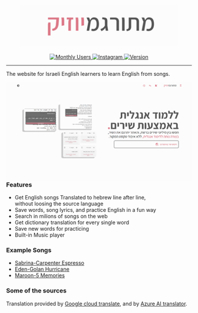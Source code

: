 <!-- markdownlint-disable-next-line -->

<h3 align="center"><a href="https://meturgamusic.com/"><img src="./src/assets/screenshots/mm-short-text-logo.png" width="430px"></a></h3>

<!-- Todo built in react + node + mui chips? or in footer?  -->
<p align="center">
    <a href="https://meturgamusic.com/">
        <img src="https://img.shields.io/badge/Monthly%20Users-1.4K%2B-blue?logo=google-chrome" alt="Monthly Users">
    </a>
    <a href="https://instagram.com/meturgamusic">
        <img src="https://img.shields.io/badge/Instagram->100%20followers-E4405F?logo=instagram&logoColor=white" alt="Instagram">
    </a>
    <a href="https://instagram.com/meturgamusic">
        <img src="https://img.shields.io/badge/Version-2.0.0-brightgreen" alt="Version">
    </a>
</p>

---

The website for Israeli English learners to learn English from songs.

<img src="./src/assets/screenshots/option-2-gh.png" alt="img" align="right" width="560px" height="auto" style="box-shadow: -10px -10px rgba(255, 255, 255, 0.12);">

### Features

- Get English songs Translated to hebrew line after line,
<br>without loosing the source language
- Save words, song lyrics, and practice English in a fun way
- Search in milions of songs on the web
- Get dictionary translation for every single word
- Save new words for practicing
- Built-in Music player

### Example Songs

- [Sabrina-Carpenter Espresso](https://meturgamusic.com/songs/Sabrina-Carpenter_Espresso)
- [Eden-Golan Hurricane](https://meturgamusic.com/songs/Eden-Golan_Hurricane)
- [Maroon-5 Memories](https://meturgamusic.com/songs/maroon-5_memories)

### Some of the sources

Translation provided by [Google cloud translate](https://cloud.google.com/translate), and by [Azure AI translator](https://learn.microsoft.com/en-us/azure/ai-services/translator/overview).